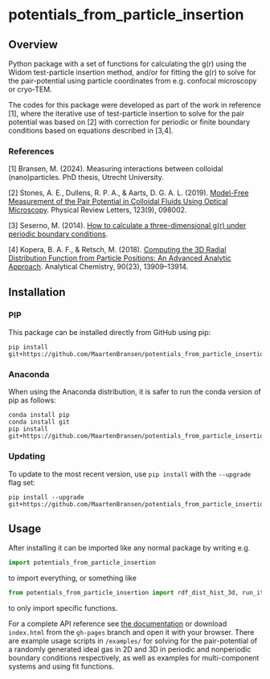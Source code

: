 # potentials_from_particle_insertion
## Overview
Python package with a set of functions for calculating the g(r) using the Widom test-particle insertion method, and/or for fitting the g(r) to solve for the pair-potential using particle coordinates from e.g. confocal microscopy or cryo-TEM.

The codes for this package were developed as part of the work in reference [1], where the iterative use of test-particle insertion to solve for the pair potential was based on [2] with correction for periodic or finite boundary conditions based on equations described in [3,4].

### References
[1] Bransen, M. (2024). Measuring interactions between colloidal (nano)particles. PhD thesis, Utrecht University.

[2] Stones, A. E., Dullens, R. P. A., & Aarts, D. G. A. L. (2019). [Model-Free Measurement of the Pair Potential in Colloidal Fluids Using Optical Microscopy](https://doi.org/10.1103/PhysRevLett.123.098002). Physical Review Letters, 123(9), 098002. 

[3] Seserno, M. (2014). [How to calculate a three-dimensional g(r) under periodic boundary conditions](https://www.cmu.edu/biolphys/deserno/pdf/gr_periodic.pdf).

[4] Kopera, B. A. F., & Retsch, M. (2018). [Computing the 3D Radial Distribution Function from Particle Positions: An Advanced Analytic Approach](https://doi.org/10.1021/acs.analchem.8b03157). Analytical Chemistry, 90(23), 13909–13914.

## Installation

### PIP
This package can be installed directly from GitHub using pip:
```
pip install git+https://github.com/MaartenBransen/potentials_from_particle_insertion
```
### Anaconda
When using the Anaconda distribution, it is safer to run the conda version of pip as follows:
```
conda install pip
conda install git
pip install git+https://github.com/MaartenBransen/potentials_from_particle_insertion
```
### Updating
To update to the most recent version, use `pip install` with the `--upgrade` flag set:
```
pip install --upgrade git+https://github.com/MaartenBransen/potentials_from_particle_insertion
```

## Usage
After installing it can be imported like any normal package by writing e.g. 
```Python
import potentials_from_particle_insertion
```
to import everything, or something like
```Python
from potentials_from_particle_insertion import rdf_dist_hist_3d, run_iteration
```
to only import specific functions.

For a complete API reference see [the documentation](https://maartenbransen.github.io/potentials_from_particle_insertion/) or download `index.html` from the `gh-pages` branch and open it with your browser. There are example usage scripts in `/examples/` for solving for the pair-potential of a randomly generated ideal gas in 2D and 3D in periodic and nonperiodic boundary conditions respectively, as well as examples for multi-component systems and using fit functions.
